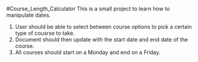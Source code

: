 #Course_Length_Calculator
This is a small project to learn how to manipulate dates.

1. User should be able to select between course options to pick a certain type of cousrse to take.
2. Document should then update with the start date and end date of the course.
3. All courses should start on a Monday and end on a Friday.
